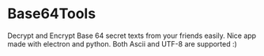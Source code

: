 # Base64Tools
Decrypt and Encrypt Base 64 secret texts from your friends easily. 
Nice app made with electron and python. Both Ascii and UTF-8 are supported :)
